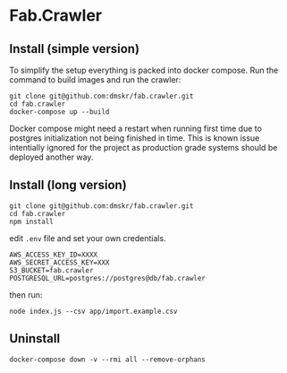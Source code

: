 # Fab.Crawler

## Install (simple version)
To simplify the setup everything is packed into docker compose. Run the command to build images and run the crawler:

```
git clone git@github.com:dmskr/fab.crawler.git
cd fab.crawler
docker-compose up --build
```
Docker compose might need a restart when running first time due to postgres initialization not being finished in time. This is known issue intentially ignored for the project as production grade systems should be deployed another way.

## Install (long version)

```
git clone git@github.com:dmskr/fab.crawler.git
cd fab.crawler
npm install
```
edit `.env` file and set your own credentials.
```
AWS_ACCESS_KEY_ID=XXXX
AWS_SECRET_ACCESS_KEY=XXX
S3_BUCKET=fab.crawler
POSTGRESQL_URL=postgres://postgres@db/fab.crawler
```

then run:
```
node index.js --csv app/import.example.csv
```

## Uninstall
```
docker-compose down -v --rmi all --remove-orphans
```

